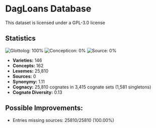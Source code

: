 # DagLoans Database

This dataset is licensed under a GPL-3.0 license

## Statistics


![Glottolog: 100%](https://img.shields.io/badge/Glottolog-100%25-brightgreen.svg "Glottolog: 100%")
![Concepticon: 0%](https://img.shields.io/badge/Concepticon-0%25-red.svg "Concepticon: 0%")
![Source: 0%](https://img.shields.io/badge/Source-0%25-red.svg "Source: 0%")

- **Varieties:** 146
- **Concepts:** 162
- **Lexemes:** 25,810
- **Sources:** 0
- **Synonymy:** 1.11
- **Cognacy:** 25,810 cognates in 3,415 cognate sets (1,581 singletons)
- **Cognate Diversity:** 0.13

## Possible Improvements:



- Entries missing sources: 25810/25810 (100.00%)